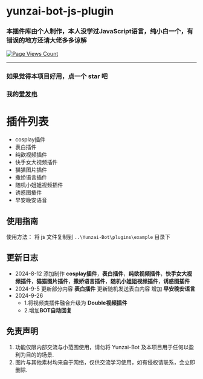 # yunzai-bot-js-plugin
### 本插件库由个人制作，本人没学过JavaScript语言，纯小白一个，有错误的地方还请大佬多多谅解


[![Page Views Count](https://badges.toozhao.com/badges/01J532W0PRBBYEANY0Q6VKD6FP/green.svg)](https://badges.toozhao.com/stats/01J532W0PRBBYEANY0Q6VKD6FP "Get your own page views count badge on badges.toozhao.com")

---

### 如果觉得本项目好用，点一个 star 吧
### 我的[爱发电](https://afdian.com/a/DoubleQAQ)



# 插件列表
- cosplay插件
- 表白插件
- 纯欲视频插件
- 快手女大视频插件
- 猫猫图片插件
- 撒娇语言插件
- 随机小姐姐视频插件
- 诱惑图插件
- 早安晚安语音
## 使用指南
使用方法：
将  js 文件复制到 `..\Yunzai-Bot\plugins\example` 目录下
   
## 更新日志
- 2024-8-12 添加制作
**cosplay插件**，**表白插件**，**纯欲视频插件**，**快手女大视频插件**，**猫猫图片插件**，**撒娇语言插件**，**随机小姐姐视频插件**，**诱惑图插件**
- 2024-9-5 更新部分内容
**表白插件** 更新随机发送表白内容
增加 **早安晚安语言** 
- 2024-9-26 
   - 1.将视频类插件融合升级为 **Double视频插件**
   - 2.增加**BOT自动回复**

## 免责声明

1. 功能仅限内部交流与小范围使用，请勿将 Yunzai-Bot 及本项目用于任何以盈利为目的的场景.
2. 图片与其他素材均来自于网络，仅供交流学习使用，如有侵权请联系，会立即删除.

